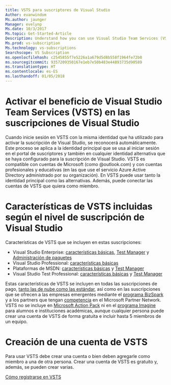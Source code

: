 ```yaml
---
title: VSTS para suscriptores de Visual Studio
Author: evanwindom
Ms.author: jaunger
Manager: evelynp
Ms.date: 10/3/2017
Ms.topic: Get-Started-Article
Description: Understand how you can use Visual Studio Team Services (VSTS) as a Visual Studio subscriber.
Ms.prod: vs-subscription
Ms.technology: vs-subscriptions
Searchscope: VS Subscription
ms.openlocfilehash: c2545855f7e5226a1a679d5d8b558f1964fe72b0
ms.sourcegitcommit: 9357209350167e1eb7e50b483e44893735d90589
ms.translationtype: HT
ms.contentlocale: es-ES
ms.lasthandoff: 01/05/2018
---
```

# <a name="activating-the-visual-studio-team-services-vsts-benefit-in-visual-studio-subscriptions"></a>Activar el beneficio de Visual Studio Team Services (VSTS) en las suscripciones de Visual Studio

Cuando inicie sesión en VSTS con la misma identidad que ha utilizado para activar la suscripción de Visual Studio, se reconocerá automáticamente. Este proceso se aplica a la identidad principal que se usa al iniciar sesión en el portal de suscriptores y también en cualquier identidad alternativa que se haya configurado para la suscripción de Visual Studio. VSTS es compatible con cuentas de Microsoft (como @outlook.com) y con cuentas profesionales y educativas (en las que use el servicio Azure Active Directory administrado por su organización). En VSTS puede usar tanto la identidad principal como las alternativas. Además, puede conectar las cuentas de VSTS que quiera como miembro.

# <a name="vsts-features-included-by-visual-studio-subscription-level"></a>Características de VSTS incluidas según el nivel de suscripción de Visual Studio

Características de VSTS que se incluyen en estas suscripciones: 
- Visual Studio Enterprise: [características básicas](https://www.visualstudio.com/team-services/compare-features/), [Test Manager](https://marketplace.visualstudio.com/items?itemName=ms.vss-testmanager-web) y [Administración de paquetes](https://marketplace.visualstudio.com/items?itemName=ms.feed)
- Visual Studio Professional: [características básicas](https://www.visualstudio.com/team-services/compare-features/)
- Plataformas de MSDN: [características básicas](https://www.visualstudio.com/team-services/compare-features/) y [Test Manager](https://marketplace.visualstudio.com/items?itemName=ms.vss-testmanager-web)
- Visual Studio Test Professional: [características básicas](https://www.visualstudio.com/team-services/compare-features/) y [Test Manager](https://marketplace.visualstudio.com/items?itemName=ms.vss-testmanager-web)

Estas características de VSTS se incluyen en todas las suscripciones de pago, [tanto las de nube como las estándar](https://www.visualstudio.com/vs/pricing/), así como en las suscripciones que se ofrecen a las empresas emergentes mediante el [programa BizSpark](https://bizspark.microsoft.com/) y a los partners que tengan [competencia](https://partner.microsoft.com/membership/competencies) en el Microsoft Partner Network. VSTS no se incluye en [Microsoft Action Pack](https://partner.microsoft.com/membership/action-pack) ni en el [programa Imagine](https://imagine.microsoft.com/) para alumnos e instituciones académicas, aunque cualquier persona puede crear una cuenta de VSTS de forma gratuita e incluir hasta 5 miembros de un equipo.

# <a name="create-your-vsts-account"></a>Creación de una cuenta de VSTS

Para usar VSTS debe crear una cuenta o bien deben agregarle como miembro a una de otra persona. Crear una cuenta de VSTS es gratuito y, además, se pueden crear varias. 

[Cómo registrarse en VSTS](https://docs.microsoft.com/vsts/accounts/index)
